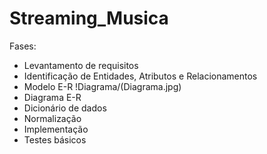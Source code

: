 # Streaming_Musica
Fases:
- Levantamento de requisitos
- Identificação de Entidades, Atributos e Relacionamentos
- Modelo E-R
 !Diagrama/(Diagrama.jpg)
- Diagrama E-R
- Dicionário de dados
- Normalização
- Implementação
- Testes básicos
